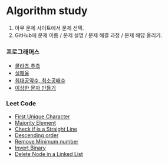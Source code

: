 # Algorithm study

1. 아무 문제 사이트에서 문제 선택.
2. GitHub에 문제 이름 / 문제 설명 / 문제 해결 과정 / 문제 해답 올리기.

### 프로그래머스
- [콜라츠 추측](https://github.com/sujin-park/algorithm-101/blob/master/2020-03/31-%EC%BD%9C%EB%9D%BC%EC%B8%A0%EC%B6%94%EC%B8%A1.md)
- [실패율](https://github.com/sujin-park/algorithm-101/blob/master/2020-04/22-%EC%8B%A4%ED%8C%A8%EC%9C%A8.md)
- [최대공약수, 최소공배수](https://github.com/sujin-park/algorithm-101/blob/master/2020-05/02-%EC%B5%9C%EB%8C%80%EA%B3%B5%EC%95%BD%EC%88%98%2C%EC%B5%9C%EC%86%8C%EA%B3%B5%EB%B0%B0%EC%88%98.md)
- [이상한 문자 만들기](https://github.com/sujin-park/algorithm-101/blob/master/2020-05/31-Make_strange_word.md)

### Leet Code
- [First Unique Character](https://github.com/sujin-park/algorithm-101/blob/master/2020-05/05-First_Unique_Character.md)
- [Majority Element](https://github.com/sujin-park/algorithm-101/blob/master/2020-05/06-Majority_Element.md)
- [Check if is a Straight Line](https://github.com/sujin-park/algorithm-101/blob/master/2020-05/09-Check_if_is_a_Straight_Line..md)
- [Descending order](https://github.com/sujin-park/algorithm-101/blob/master/2020-05/14-Descending_order.md)
- [Remove Minimum number](https://github.com/sujin-park/algorithm-101/blob/master/2020-05/14-Remove_Minimum_number.md)
- [Invert Binary](https://github.com/sujin-park/algorithm-101/blob/master/2020-06/01-invert_binary.md)
- [Delete Node in a Linked List](https://github.com/sujin-park/algorithm-101/blob/master/2020-06/02-delete_node.md)